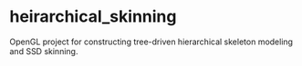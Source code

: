 # heirarchical_skinning
OpenGL project for constructing tree-driven hierarchical skeleton modeling and SSD skinning.

